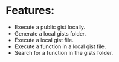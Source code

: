 # Features:
- Execute a public gist locally.
- Generate a local gists folder.
- Execute a local gist file.
- Execute a function in a local gist file.
- Search for a function in the gists folder.